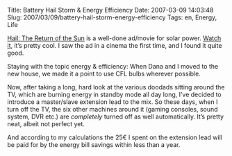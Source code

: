 Title: Battery Hail Storm & Energy Efficiency
Date: 2007-03-09 14:03:48
Slug: 2007/03/09/battery-hail-storm-energy-efficiency
Tags: en, Energy, Life


[Hail: The Return of the Sun][1] is a well-done ad/movie for solar power.
[Watch it][1], it’s pretty cool. I saw the ad in a cinema the first time, and
I found it quite good.

Staying with the topic energy & efficiency: When Dana and I moved to the new
house, we made it a point to use CFL bulbs wherever possible.

Now, after taking a long, hard look at the various doodads sitting around the
TV, which are burning energy in standby mode all day long, I’ve decided to
introduce a master/slave extension lead to the mix. So these days, when I turn
off the TV, the six other machines around it (gaming consoles, sound system,
DVR etc.) are _completely_ turned off as well automatically. It’s pretty neat,
albeit not perfect yet.

And according to my calculations the 25€ I spent on the extension lead will be
paid for by the energy bill savings within less than a year.

   [1]: http://www.hail-movie.com/files/index_e.html

